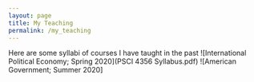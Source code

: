 ```yaml
---
layout: page
title: My Teaching
permalink: /my_teaching
---
```


Here are some syllabi of courses I have taught in the past
![International Political Economy; Spring 2020](PSCI 4356 Syllabus.pdf)
![American Government; Summer 2020]

